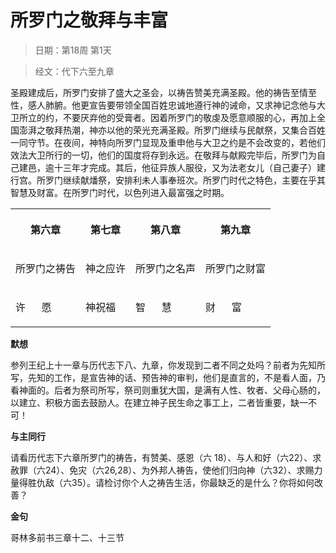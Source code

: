 # 所罗门之敬拜与丰富 

> 日期：第18周 第1天

> 经文：代下六至九章

圣殿建成后，所罗门安排了盛大之圣会，以祷告赞美充满圣殿。他的祷告至情至性，感人肺腑。他更宣告要带领全国百姓忠诚地遵行神的诫命，又求神记念他与大卫所立的约，不要厌弃他的受膏者。因着所罗门的敬虔及愿意顺服的心，再加上全国澎湃之敬拜热潮，神亦以他的荣光充满圣殿。所罗门继续与民献祭，又集合百姓一同守节。在夜间，神特向所罗门显现及重申他与大卫之约是不会改变的，若他们效法大卫所行的一切，他们的国度将存到永远。在敬拜与献殿完毕后，所罗门为自己建邑，逾十三年才完成。其后，他征异族人服役，又为法老女儿（自己妻子）建行宫。所罗门继续献燔祭，安排利未人事奉班次。所罗门时代之特色，主要在乎其智慧及财富。在所罗门时代，以色列进入最富强之时期。

<table>
 <tbody>
  <tr>
   <th><p>第六章</p></th>
   <th><p>第七章</p></th>
   <th><p>第八章</p></th>
   <th><p>第九章</p></th>
  </tr>
  <tr>
   <td><p>所罗门之祷告</p></td>
   <td><p>神之应许</p></td>
   <td><p>所罗门之名声</p></td>
   <td><p>所罗门之财富</p></td>
  </tr>
  <tr>
   <td><p>许&nbsp;&nbsp;&nbsp;&nbsp;&nbsp; 愿</p></td>
   <td><p>神祝福</p></td>
   <td><p>智&nbsp;&nbsp;&nbsp;&nbsp;&nbsp; 慧</p></td>
   <td><p>财&nbsp;&nbsp;&nbsp;&nbsp;&nbsp; 富</p></td>
  </tr>
 </tbody>
</table>

**默想**

参列王纪上十一章与历代志下八、九章，你发现到二者不同之处吗？前者为先知所写，先知的工作，是宣告神的话、预告神的审判，他们是直言的，不是看人面，乃看神面的。后者为祭司所写，祭司则重犹大国，是满有人性、牧者、父母心肠的，以建立、积极方面去鼓励人。在建立神子民生命之事工上，二者皆重要，缺一不可！

**与主同行**

请看历代志下六章所罗门的祷告，有赞美、感恩（六 18）、与人和好（六22）、求赦罪（六24）、免灾（六26,28）、为外邦人祷告，使他们归向神（六32）、求赐力量得胜仇敌（六35）。请检讨你个人之祷告生活，你最缺乏的是什么？你将如何改善？

**金句**

哥林多前书三章十二、十三节



